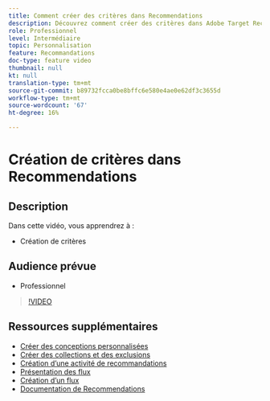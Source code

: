 ```yaml
---
title: Comment créer des critères dans Recommendations
description: Découvrez comment créer des critères dans Adobe Target Recommendations
role: Professionnel
level: Intermédiaire
topic: Personnalisation
feature: Recommandations
doc-type: feature video
thumbnail: null
kt: null
translation-type: tm+mt
source-git-commit: b89732fcca0be8bffc6e580e4ae0e62df3c3655d
workflow-type: tm+mt
source-wordcount: '67'
ht-degree: 16%

---
```



# Création de critères dans Recommendations

## Description

Dans cette vidéo, vous apprendrez à :

* Création de critères

## Audience prévue

* Professionnel

>[!VIDEO](https://video.tv.adobe.com/v/27694?quality=12)

## Ressources supplémentaires

* [Créer des conceptions personnalisées](create-custom-designs.md)
* [Créer des collections et des exclusions](create-collections-and-exclusions.md)
* [Création d’une activité de recommandations](create-a-recommendations-activity.md)
* [Présentation des flux](understanding-feeds.md)
* [Création d’un flux](create-a-feed.md)
* [Documentation de Recommendations](https://docs.adobe.com/content/help/en/target/using/recommendations/recommendations.html)